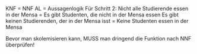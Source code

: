 KNF = NNF
AL = Aussagenlogik
Für Schritt 2:
Nicht alle Studierende essen in der Mensa = Es gibt Studenten, die nicht in der Mensa essen
Es gibt keinen Studierenden, der in der Mensa isst = Keine Studenten essen in der Mensa

Bevor man skolemisieren kann, MUSS man dringend die Funktion nach NNF überprüfen!